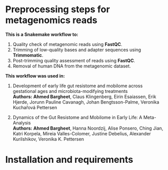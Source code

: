 # Preprocessing steps for metagenomics reads
**This is a Snakemake workflow to:** 
1. Quality check of metagenomic reads using **FastQC**.
2. Trimming of low-quality bases and adapter sequences using **Trimmomatic**.
3. Post-trimming quality assessment of reads using **FastQC**.
4. Removal of human DNA from the metagenomic dataset.

**This workflow was used in:** 
1. Development of early life gut resistome and mobilome across gestational ages and microbiota-modifying treatments <br />
**Authors:** **Ahmed Bargheet**, Claus Klingenberg, Eirin Esaiassen, Erik Hjerde, Jorunn Pauline Cavanagh, Johan Bengtsson-Palme, Veronika Kuchařová Pettersen

3. Dynamics of the Gut Resistome and Mobilome in Early Life: A Meta-Analysis <br />
**Authors:** **Ahmed Bargheet**, Hanna Noordzij, Alise Ponsero, Ching Jian, Katri Korpela, Mireia Valles-Colomer, Justine Debelius, Alexander Kurilshikov, Veronika K. Pettersen

# Installation and requirements
